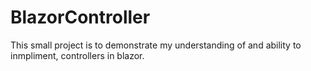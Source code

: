 # BlazorController

This small project is to demonstrate my understanding of and ability to inmpliment, controllers in blazor.
